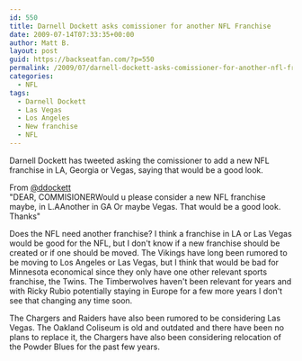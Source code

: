 ```yaml
---
id: 550
title: Darnell Dockett asks comissioner for another NFL Franchise
date: 2009-07-14T07:33:35+00:00
author: Matt B.
layout: post
guid: https://backseatfan.com/?p=550
permalink: /2009/07/darnell-dockett-asks-comissioner-for-another-nfl-franchise/
categories:
  - NFL
tags:
  - Darnell Dockett
  - Las Vegas
  - Los Angeles
  - New franchise
  - NFL
---
```


<div class="entry">
  <p>
    Darnell Dockett has tweeted asking the comissioner to add a new NFL franchise in LA, Georgia or Vegas, saying that would be a good look.
  </p>

  <p>
    From <a href="http://twitter.com/ddockett">@ddockett</a><br /> "DEAR, COMMISIONERWould u please consider a new NFL franchise maybe, in L.AAnother in GA Or maybe Vegas. That would be a good look. Thanks"
  </p>

  <p>
    Does the NFL need another franchise? I think a franchise in LA or Las Vegas would be good for the NFL, but I don't know if a new franchise should be created or if one should be moved. The Vikings have long been rumored to be moving to Los Angeles or Las Vegas, but I think that would be bad for Minnesota economical since they only have one other relevant sports franchise, the Twins. The Timberwolves haven't been relevant for years and with Ricky Rubio potentially staying in Europe for a few more years I don't see that changing any time soon.
  </p>

  <p>
    The Chargers and Raiders have also been rumored to be considering Las Vegas. The Oakland Coliseum is old and outdated and there have been no plans to replace it, the Chargers have also been considering relocation of the Powder Blues for the past few years.
  </p>
</div>
